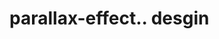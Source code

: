 # parallax-effect.. desgin                                                                                                                                                                                                                                                                                                     
